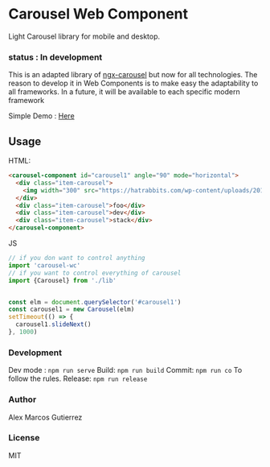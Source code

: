 # Carousel Web Component

Light Carousel library for mobile and desktop.

### status : In development

This is an adapted library of [ngx-carousel](https://github.com/kappys1/ngx-carousel) but now for all technologies.
The reason to develop it in Web Components is to make easy the adaptability to all frameworks.
In a future, it will be available to each specific modern framework

Simple Demo : [Here](https://carousel-web-component.vercel.app/)

## Usage

HTML:

```html
<carousel-component id="carousel1" angle="90" mode="horizontal">
  <div class="item-carousel">
    <img width="300" src="https://hatrabbits.com/wp-content/uploads/2017/01/random.jpg"/>
  </div>
  <div class="item-carousel">foo</div>
  <div class="item-carousel">dev</div>
  <div class="item-carousel">stack</div>
</carousel-component>
```

JS
```js
// if you don want to control anything
import 'carousel-wc'
// if you want to control everything of carousel
import {Carousel} from './lib'


const elm = document.querySelector('#carousel1')
const carousel1 = new Carousel(elm)
setTimeout(() => {
  carousel1.slideNext()
}, 1000)
```

### Development

Dev mode : ```npm run serve```
Build: ```npm run build```
Commit: ```npm run co```  To follow the rules.
Release: ```npm run release```



### Author
Alex Marcos Gutierrez

### License
MIT
